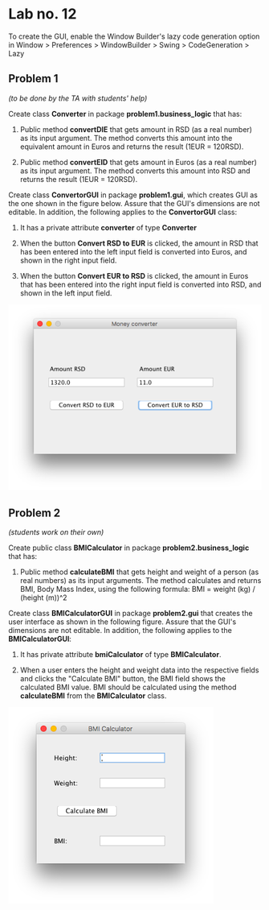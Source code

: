 # Lab no. 12

To create the GUI, enable the Window Builder's lazy code generation option in
Window > Preferences > WindowBuilder > Swing > CodeGeneration > Lazy

## Problem 1
*(to be done by the TA with students' help)*

Create class **Converter** in package **problem1.business_logic** that has:

1. Public method **convertDIE** that gets amount in RSD (as a real number) as its input argument. The
method converts this amount into the equivalent amount in Euros and returns the result (1EUR = 120RSD).

2. Public method **convertEID** that gets amount in Euros (as a real number) as its input argument. The
method converts this amount into RSD and returns the result (1EUR = 120RSD).

Create class **ConvertorGUI** in package **problem1.gui**, which creates GUI as the one shown in the figure below. Assure that the GUI's dimensions are not editable. In addition, the following applies to the **ConvertorGUI** class:

1. It has a private attribute **converter** of type **Converter**

2. When the button **Convert RSD to EUR** is clicked, the amount in RSD that has been entered into the left input field is converted into Euros, and shown in the right input field.

3. When the button **Convert EUR to RSD** is clicked, the amount in Euros that has been entered into the right input field is converted into RSD, and shown in the left input field.

![ConverterGUI](../images/converter-gui.png)

## Problem 2
*(students work on their own)*

Create public class **BMICalculator** in package **problem2.business_logic** that has:

1. Public method **calculateBMI** that gets height and weight of a person (as real numbers) as its input arguments. The method calculates and returns BMI, Body Mass Index, using the following formula:
BMI = weight (kg) / (height (m))^2

Create class **BMICalculatorGUI** in package **problem2.gui** that creates the user interface as shown in
the following figure. Assure that the GUI's dimensions are not editable. In addition, the following applies to the **BMICalculatorGUI**:

1. It has private attribute **bmiCalculator** of type **BMICalculator**.

2. When a user enters the height and weight data into the respective fields and clicks the "Calculate BMI" button, the BMI field shows the calculated BMI value. BMI should be calculated using the method **calculateBMI** from the **BMICalculator** class.

![BMICalculatorGUI](../images/bmi-gui.png)

